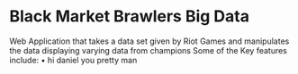 # Black Market Brawlers Big Data
Web Application that takes a data set given by Riot Games and manipulates the data displaying varying data from champions
Some of the Key features include:
• 
hi daniel you pretty man
